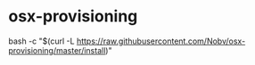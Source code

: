 # osx-provisioning

bash -c "$(curl -L https://raw.githubusercontent.com/Nobv/osx-provisioning/master/install)"
